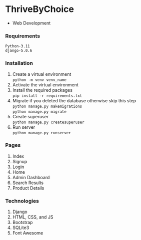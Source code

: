 # ThriveByChoice  
* Web Development

### Requirements
    Python-3.11 
    django-5.0.6
### Installation
1. Create a virtual environment  
    `python -m venv venv_name`
2. Activate the virtual environment
3. Install the required packages  
`pip install -r requirements.txt`
4. Migrate if you deleted the database otherwise skip this step  
`python manage.py makemigrations`  
`python manage.py migrate`
4. Create superuser  
`python manage.py createsuperuser`
5. Run server  
`python manage.py runserver`

### Pages
1. Index
2. Signup
3. Login
4. Home
5. Admin Dashboard
6. Search Results
7. Product Details

### Technologies
1. Django
2. HTML, CSS, and JS
3. Bootstrap
4. SQLite3
5. Font Awesome

